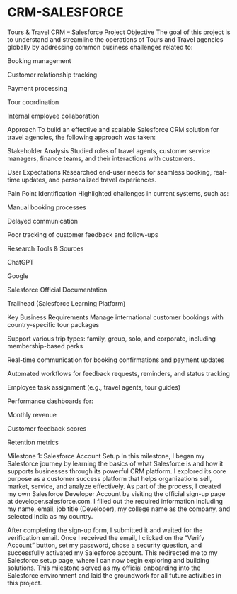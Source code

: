 # CRM-SALESFORCE
Tours & Travel CRM – Salesforce Project
Objective
The goal of this project is to understand and streamline the operations of Tours and Travel agencies globally by addressing common business challenges related to:

Booking management

Customer relationship tracking

Payment processing

Tour coordination

Internal employee collaboration

Approach
To build an effective and scalable Salesforce CRM solution for travel agencies, the following approach was taken:

Stakeholder Analysis
Studied roles of travel agents, customer service managers, finance teams, and their interactions with customers.

User Expectations
Researched end-user needs for seamless booking, real-time updates, and personalized travel experiences.

Pain Point Identification
Highlighted challenges in current systems, such as:

Manual booking processes

Delayed communication

Poor tracking of customer feedback and follow-ups

Research Tools & Sources

ChatGPT

Google

Salesforce Official Documentation

Trailhead (Salesforce Learning Platform)

Key Business Requirements
Manage international customer bookings with country-specific tour packages

Support various trip types: family, group, solo, and corporate, including membership-based perks

Real-time communication for booking confirmations and payment updates

Automated workflows for feedback requests, reminders, and status tracking

Employee task assignment (e.g., travel agents, tour guides)

Performance dashboards for:

Monthly revenue

Customer feedback scores

Retention metrics


Milestone 1: Salesforce Account Setup
In this milestone, I began my Salesforce journey by learning the basics of what Salesforce is and how it supports businesses through its powerful CRM platform. I explored its core purpose as a customer success platform that helps organizations sell, market, service, and analyze effectively. As part of the process, I created my own Salesforce Developer Account by visiting the official sign-up page at developer.salesforce.com. I filled out the required information including my name, email, job title (Developer), my college name as the company, and selected India as my country.

After completing the sign-up form, I submitted it and waited for the verification email. Once I received the email, I clicked on the “Verify Account” button, set my password, chose a security question, and successfully activated my Salesforce account. This redirected me to my Salesforce setup page, where I can now begin exploring and building solutions. This milestone served as my official onboarding into the Salesforce environment and laid the groundwork for all future activities in this project.

